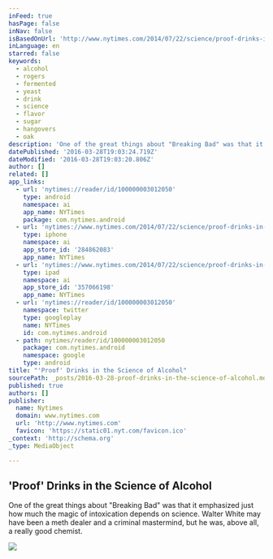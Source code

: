 ```yaml
---
inFeed: true
hasPage: false
inNav: false
isBasedOnUrl: 'http://www.nytimes.com/2014/07/22/science/proof-drinks-in-the-science-of-alcohol.html?_r=0'
inLanguage: en
starred: false
keywords:
  - alcohol
  - rogers
  - fermented
  - yeast
  - drink
  - science
  - flavor
  - sugar
  - hangovers
  - oak
description: 'One of the great things about "Breaking Bad" was that it emphasized just how much the magic of intoxication depends on science. Walter White may have been a meth dealer and a criminal mastermind, but he was, above all, a really good chemist.'
datePublished: '2016-03-28T19:03:24.719Z'
dateModified: '2016-03-28T19:03:20.806Z'
author: []
related: []
app_links:
  - url: 'nytimes://reader/id/100000003012050'
    type: android
    namespace: ai
    app_name: NYTimes
    package: com.nytimes.android
  - url: 'nytimes://www.nytimes.com/2014/07/22/science/proof-drinks-in-the-science-of-alcohol.html'
    type: iphone
    namespace: ai
    app_store_id: '284862083'
    app_name: NYTimes
  - url: 'nytimes://www.nytimes.com/2014/07/22/science/proof-drinks-in-the-science-of-alcohol.html'
    type: ipad
    namespace: ai
    app_store_id: '357066198'
    app_name: NYTimes
  - url: 'nytimes://reader/id/100000003012050'
    namespace: twitter
    type: googleplay
    name: NYTimes
    id: com.nytimes.android
  - path: nytimes/reader/id/100000003012050
    package: com.nytimes.android
    namespace: google
    type: android
title: "'Proof' Drinks in the Science of Alcohol"
sourcePath: _posts/2016-03-28-proof-drinks-in-the-science-of-alcohol.md
published: true
authors: []
publisher:
  name: Nytimes
  domain: www.nytimes.com
  url: 'http://www.nytimes.com'
  favicon: 'https://static01.nyt.com/favicon.ico'
_context: 'http://schema.org'
_type: MediaObject

---
```

<article style=""><h1>'Proof' Drinks in the Science of Alcohol</h1><p>One of the great things about "Breaking Bad" was that it emphasized just how much the magic of intoxication depends on science. Walter White may have been a meth dealer and a criminal mastermind, but he was, above all, a really good chemist.</p><img src="https://s3-us-west-2.amazonaws.com/the-grid-img/p/b33aeb77f790173c52339330f316e03523937a6a.jpg" /></article>